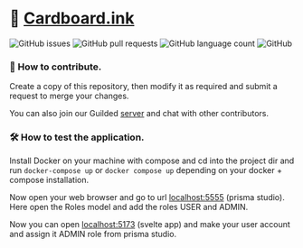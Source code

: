 # 📄 [Cardboard.ink](https://Cardboard.ink)

![GitHub issues](https://img.shields.io/github/issues/sohamjaiswal/cardboard) ![GitHub pull requests](https://img.shields.io/github/issues-pr/sohamjaiswal/cardboard) ![GitHub language count](https://img.shields.io/github/languages/count/sohamjaiswal/cardboard) ![GitHub](https://img.shields.io/github/license/sohamjaiswal/cardboard)

### 🐛 How to contribute.

Create a copy of this repository, then modify it as required and submit a request to merge your changes.

You can also join our Guilded [server](https://guilded.gg/CardBoard) and chat with other contributors.

### 🛠️ How to test the application.

Install Docker on your machine with compose and cd into the project dir and run `docker-compose up` or `docker compose up` depending on your docker + compose installation.

Now open your web browser and go to url [localhost:5555](http://localhost:5555) (prisma studio). Here open the Roles model and add the roles USER and ADMIN.

Now you can open [localhost:5173](http://localhost:5173) (svelte app) and make your user account and assign it ADMIN role from prisma studio.
